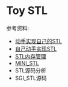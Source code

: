 # Toy STL

参考资料:

* [动手实现自己的STL](http://blog.csdn.net/u012653791/article/category/1911639)
* [自己动手实现STL](http://www.cnblogs.com/wangjzh/category/629431.html)
* [STL内存管理](http://www.cnblogs.com/sld666666/archive/2010/07/01/1769448.html)
* [MINI_STL](https://github.com/zhanghuanzj/MINI_STL)
* STL源码分析
* SGI_STL源码



